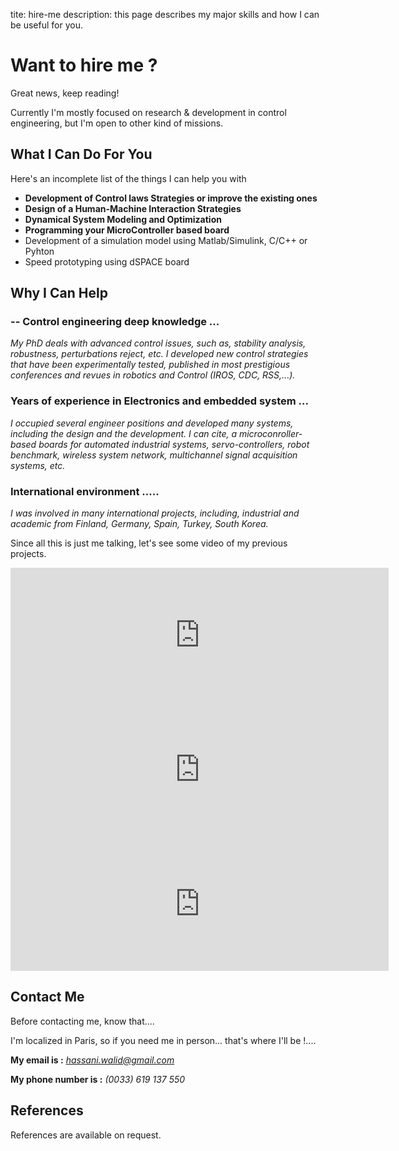 tite: hire-me
description: this page describes my major skills and how I can be useful for you.

# Want to hire me ?

<div class="published"><span>Great news, keep reading!</span></div>

Currently I'm mostly focused on research & development in control engineering, but I'm open to other kind of missions.

## What I Can Do For You

Here's an incomplete list of the things I can help you with


* **Development of Control laws Strategies or improve the existing ones**
* **Design of a Human-Machine Interaction Strategies**
* **Dynamical System Modeling and Optimization**
* **Programming your MicroController based board**
* Development of a simulation model using Matlab/Simulink, C/C++ or Pyhton
* Speed prototyping using dSPACE board


## Why I Can Help

### -- Control engineering deep knowledge ...

*My PhD deals with advanced control issues, such as, stability analysis, robustness, perturbations reject, etc. I developed new control strategies that have been experimentally tested, published in most prestigious conferences and revues in robotics and Control (IROS, CDC, RSS,...).*


### Years of experience in Electronics and embedded system ...

*I occupied several engineer positions and developed many systems, including the design and the development. I can cite, a microconroller-based boards for automated industrial systems, servo-controllers, robot benchmark, wireless system network, multichannel signal acquisition systems, etc.*


### International environment .....

*I was involved in many international projects, including, industrial and academic from Finland, Germany, Spain, Turkey, South Korea.*


Since all this is just me talking, let's see some video of my previous projects.

<div id="reviews" class="cf">

<div class="review"><iframe src="https://www.youtube.com/embed/RUKT4ISaRRs" allowfullscreen="" frameborder="0" height="215" width="120%"></iframe></div>

<div class="review"><iframe src="https://www.youtube.com/embed/deWcUtdpbrw" allowfullscreen="" frameborder="0" height="215" width="120%"></iframe></div>

<div class="review"><iframe src="https://www.youtube.com/embed/DpPNpWC2QRs" allowfullscreen="" frameborder="0" height="215" width="120%"></iframe></div>

</div>

## Contact Me


Before contacting me, know that....

I'm localized in Paris, so if you need me in person... that's where I'll be !....

**My email is :** *hassani.walid@gmail.com*

**My phone number is :** *(0033) 619 137 550*

## References

References are available on request.

